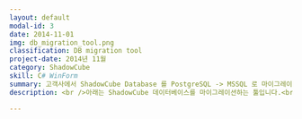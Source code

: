 ```yaml
---
layout: default
modal-id: 3
date: 2014-11-01
img: db_migration_tool.png
classification: DB migration tool
project-date: 2014년 11월
category: ShadowCube
skill: C# WinForm
summary: 고객사에서 ShadowCube Database 를 PostgreSQL -> MSSQL 로 마이그레이션 요청이 많아 툴로 구현하여 생산성이 높아졌습니다.
description: <br />아래는 ShadowCube 데이터베이스를 마이그레이션하는 툴입니다.<br />PostgreSQL 에서 MSSQL 로 ShadowCube 데이터를 이전할 때 사용하는 툴입니다.<br />먼저 환경설정 정보를 입력하여 저장합니다. <img src="img/portfolio/dbm_connection_test.gif" class="img-responsive project-image" alt="dbm_connection_test"> 그 다음에 MSSQL 에 신규 데이터베이스를 생성합니다. <img src="img/portfolio/dbm_dbinit.gif" class="img-responsive project-image" alt="dbm_dbinit"> 그리고 현재 PostgreSQL 의 데이터는 어떤 것이 있는지 확인하고, MSSQL 로 이동 시킵니다. <img src="img/portfolio/dbm_process.gif" class="img-responsive project-image" alt="dbm_process"> 데이터 이동은 background 에서 처리하고 있기 때문에 보시는바와 같이 스크롤 이동, 상태 변화 등 UI 가 Update 됩니다.<br /><br />구현 초기에는 데이터들을 List 객체에 담아 ShadowCube 데이터를 이동시켰는데 데이터가 많아질 수록 속도 느린 이슈가 있었습니다.<br />따라서 실시간으로 MSSQL 데이터베이스에 이동하도록 개선하여 속도 및 안전성을 높였습니다.

---
```

